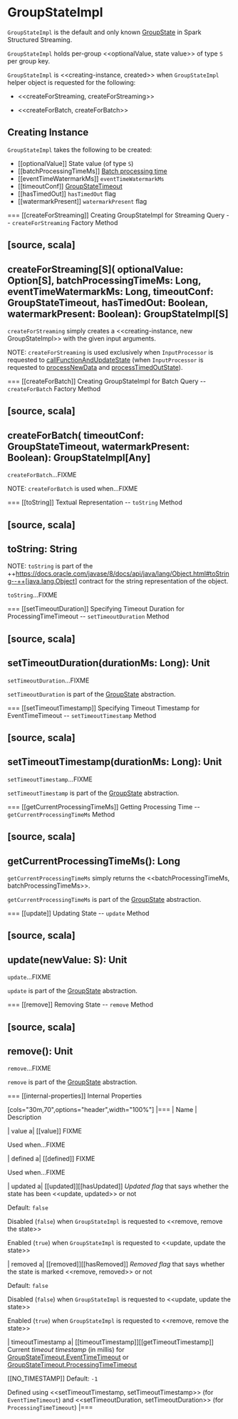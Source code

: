 # GroupStateImpl

`GroupStateImpl` is the default and only known [GroupState](GroupState.md) in Spark Structured Streaming.

`GroupStateImpl` holds per-group <<optionalValue, state value>> of type `S` per group key.

`GroupStateImpl` is <<creating-instance, created>> when `GroupStateImpl` helper object is requested for the following:

* <<createForStreaming, createForStreaming>>

* <<createForBatch, createForBatch>>

## Creating Instance

`GroupStateImpl` takes the following to be created:

* [[optionalValue]] State value (of type `S`)
* [[batchProcessingTimeMs]] [Batch processing time](batch-processing-time.md)
* [[eventTimeWatermarkMs]] `eventTimeWatermarkMs`
* [[timeoutConf]] [GroupStateTimeout](GroupStateTimeout.md)
* [[hasTimedOut]] `hasTimedOut` flag
* [[watermarkPresent]] `watermarkPresent` flag

=== [[createForStreaming]] Creating GroupStateImpl for Streaming Query -- `createForStreaming` Factory Method

[source, scala]
----
createForStreaming[S](
  optionalValue: Option[S],
  batchProcessingTimeMs: Long,
  eventTimeWatermarkMs: Long,
  timeoutConf: GroupStateTimeout,
  hasTimedOut: Boolean,
  watermarkPresent: Boolean): GroupStateImpl[S]
----

`createForStreaming` simply creates a <<creating-instance, new GroupStateImpl>> with the given input arguments.

NOTE: `createForStreaming` is used exclusively when `InputProcessor` is requested to [callFunctionAndUpdateState](arbitrary-stateful-streaming-aggregation/InputProcessor.md#callFunctionAndUpdateState) (when `InputProcessor` is requested to [processNewData](arbitrary-stateful-streaming-aggregation/InputProcessor.md#processNewData) and [processTimedOutState](arbitrary-stateful-streaming-aggregation/InputProcessor.md#processTimedOutState)).

=== [[createForBatch]] Creating GroupStateImpl for Batch Query -- `createForBatch` Factory Method

[source, scala]
----
createForBatch(
  timeoutConf: GroupStateTimeout,
  watermarkPresent: Boolean): GroupStateImpl[Any]
----

`createForBatch`...FIXME

NOTE: `createForBatch` is used when...FIXME

=== [[toString]] Textual Representation -- `toString` Method

[source, scala]
----
toString: String
----

NOTE: `toString` is part of the ++https://docs.oracle.com/javase/8/docs/api/java/lang/Object.html#toString--++[java.lang.Object] contract for the string representation of the object.

`toString`...FIXME

=== [[setTimeoutDuration]] Specifying Timeout Duration for ProcessingTimeTimeout -- `setTimeoutDuration` Method

[source, scala]
----
setTimeoutDuration(durationMs: Long): Unit
----

`setTimeoutDuration`...FIXME

`setTimeoutDuration` is part of the [GroupState](GroupState.md#setTimeoutDuration) abstraction.

=== [[setTimeoutTimestamp]] Specifying Timeout Timestamp for EventTimeTimeout -- `setTimeoutTimestamp` Method

[source, scala]
----
setTimeoutTimestamp(durationMs: Long): Unit
----

`setTimeoutTimestamp`...FIXME

`setTimeoutTimestamp` is part of the [GroupState](GroupState.md#setTimeoutTimestamp) abstraction.

=== [[getCurrentProcessingTimeMs]] Getting Processing Time -- `getCurrentProcessingTimeMs` Method

[source, scala]
----
getCurrentProcessingTimeMs(): Long
----

`getCurrentProcessingTimeMs` simply returns the <<batchProcessingTimeMs, batchProcessingTimeMs>>.

`getCurrentProcessingTimeMs` is part of the [GroupState](GroupState.md#getCurrentProcessingTimeMs) abstraction.

=== [[update]] Updating State -- `update` Method

[source, scala]
----
update(newValue: S): Unit
----

`update`...FIXME

`update` is part of the [GroupState](GroupState.md#update) abstraction.

=== [[remove]] Removing State -- `remove` Method

[source, scala]
----
remove(): Unit
----

`remove`...FIXME

`remove` is part of the [GroupState](GroupState.md#remove) abstraction.

=== [[internal-properties]] Internal Properties

[cols="30m,70",options="header",width="100%"]
|===
| Name
| Description

| value
a| [[value]] FIXME

Used when...FIXME

| defined
a| [[defined]] FIXME

Used when...FIXME

| updated
a| [[updated]][[hasUpdated]] *Updated flag* that says whether the state has been <<update, updated>> or not

Default: `false`

Disabled (`false`) when `GroupStateImpl` is requested to <<remove, remove the state>>

Enabled (`true`) when `GroupStateImpl` is requested to <<update, update the state>>

| removed
a| [[removed]][[hasRemoved]] *Removed flag* that says whether the state is marked <<remove, removed>> or not

Default: `false`

Disabled (`false`) when `GroupStateImpl` is requested to <<update, update the state>>

Enabled (`true`) when `GroupStateImpl` is requested to <<remove, remove the state>>

| timeoutTimestamp
a| [[timeoutTimestamp]][[getTimeoutTimestamp]] Current *timeout timestamp* (in millis) for [GroupStateTimeout.EventTimeTimeout](GroupStateTimeout.md#EventTimeTimeout) or [GroupStateTimeout.ProcessingTimeTimeout](GroupStateTimeout.md#ProcessingTimeTimeout)

[[NO_TIMESTAMP]] Default: `-1`

Defined using <<setTimeoutTimestamp, setTimeoutTimestamp>> (for `EventTimeTimeout`) and <<setTimeoutDuration, setTimeoutDuration>> (for `ProcessingTimeTimeout`)
|===

